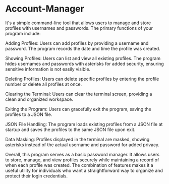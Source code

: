 # Account-Manager




It's a simple command-line tool that allows users to manage and store profiles with usernames and passwords. The primary functions of your program include:

Adding Profiles: Users can add profiles by providing a username and password. The program records the date and time the profile was created.

Showing Profiles: Users can list and view all existing profiles. The program hides usernames and passwords with asterisks for added security, ensuring sensitive information is not easily visible.

Deleting Profiles: Users can delete specific profiles by entering the profile number or delete all profiles at once.

Clearing the Terminal: Users can clear the terminal screen, providing a clean and organized workspace.

Exiting the Program: Users can gracefully exit the program, saving the profiles to a JSON file.

JSON File Handling: The program loads existing profiles from a JSON file at startup and saves the profiles to the same JSON file upon exit.

Data Masking: Profiles displayed in the terminal are masked, showing asterisks instead of the actual username and password for added privacy.

Overall, this program serves as a basic password manager. It allows users to store, manage, and view profiles securely while maintaining a record of when each profile was created. The combination of features makes it a useful utility for individuals who want a straightforward way to organize and protect their login credentials.


